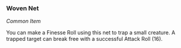 ### Woven Net
_Common Item_

You can make a Finesse Roll using this net to trap a small creature. A trapped target can break free with a successful Attack Roll (16).